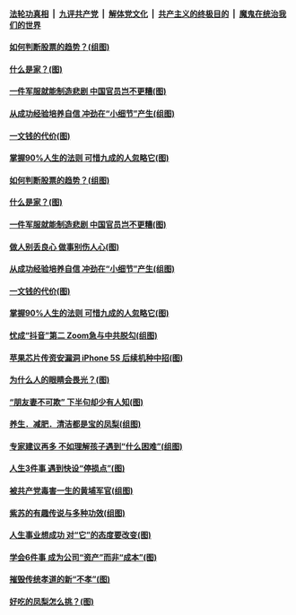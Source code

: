 

####  [法轮功真相](../../../../basic/blob/master/README.md?t=08080923) &nbsp;|&nbsp; [九评共产党](../../../../9ping.md/blob/master/README.md?t=08080923) &nbsp;|&nbsp; [解体党文化](../../../../jtdwh.md/blob/master/README.md?t=08080923)  &nbsp;|&nbsp; [共产主义的终极目的](../../../../gczydzjmd.md/blob/master/README.md?t=08080923) &nbsp;|&nbsp; [魔鬼在统治我们的世界](../../../../mgztzwmdsj.md/blob/master/README.md?t=08080923) 

#### [如何判断股票的趋势？(组图)](../pages/p8/942162.md?t=08080923) 

#### [什么是家？(图)](../pages/p8/941997.md?t=08080923) 

#### [一件军服就能制造悲剧 中国官员岂不更糟(图)](../pages/p8/942086.md?t=08080923) 

#### [从成功经验培养自信 冲劲在“小细节”产生(组图)](../pages/p8/942041.md?t=08080923) 

#### [一文钱的代价(图)](../pages/p8/941910.md?t=08080923) 

#### [掌握90%人生的法则 可惜九成的人忽略它(图)](../pages/p8/942010.md?t=08080923) 

#### [如何判断股票的趋势？(组图)](../pages/p8/942162.md?t=08080923) 

#### [什么是家？(图)](../pages/p8/941997.md?t=08080923) 

#### [一件军服就能制造悲剧 中国官员岂不更糟(图)](../pages/p8/942086.md?t=08080923) 

#### [做人别丢良心 做事别伤人心(图)](../pages/p8/941902.md?t=08080923) 

#### [从成功经验培养自信 冲劲在“小细节”产生(组图)](../pages/p8/942041.md?t=08080923) 

#### [一文钱的代价(图)](../pages/p8/941910.md?t=08080923) 

#### [掌握90%人生的法则 可惜九成的人忽略它(图)](../pages/p8/942010.md?t=08080923) 

#### [忧成“抖音”第二 Zoom急与中共脱勾(组图)](../pages/p8/941975.md?t=08080923) 

#### [苹果芯片传资安漏洞 iPhone 5S 后续机种中招(图)](../pages/p8/941976.md?t=08080923) 

#### [为什么人的眼睛会畏光？(图)](../pages/p8/941901.md?t=08080923) 

#### [“朋友妻不可欺” 下半句却少有人知(图)](../pages/p8/941524.md?t=08080923) 

#### [养生．减肥．清洁都是宝的凤梨(组图)](../pages/p8/941661.md?t=08080923) 

#### [专家建议再多 不如理解孩子遇到“什么困难”(组图)](../pages/p8/941857.md?t=08080923) 

#### [人生3件事 遇到快设“停损点”(图)](../pages/p8/941784.md?t=08080923) 

#### [被共产党毒害一生的黄埔军官(组图)](../pages/p8/941529.md?t=08080923) 

#### [紫苏的有趣传说与多种功效(组图)](../pages/p8/941621.md?t=08080923) 

#### [人生事业想成功 对“它”的态度要改变(图)](../pages/p8/941750.md?t=08080923) 

#### [学会6件事 成为公司“资产”而非“成本”(图)](../pages/p8/941612.md?t=08080923) 

#### [摧毁传统孝道的新“不孝”(图)](../pages/p8/941742.md?t=08080923) 

#### [好吃的凤梨怎么挑？(图)](../pages/p8/941542.md?t=08080923) 

